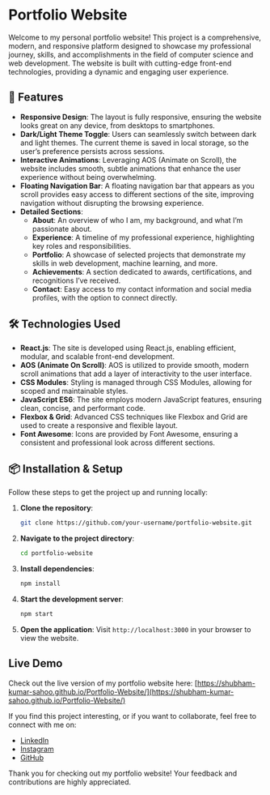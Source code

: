 # Portfolio Website

Welcome to my personal portfolio website! This project is a comprehensive, modern, and responsive platform designed to showcase my professional journey, skills, and accomplishments in the field of computer science and web development. The website is built with cutting-edge front-end technologies, providing a dynamic and engaging user experience.

## 🌟 Features

- **Responsive Design**: The layout is fully responsive, ensuring the website looks great on any device, from desktops to smartphones.
- **Dark/Light Theme Toggle**: Users can seamlessly switch between dark and light themes. The current theme is saved in local storage, so the user’s preference persists across sessions.
- **Interactive Animations**: Leveraging AOS (Animate on Scroll), the website includes smooth, subtle animations that enhance the user experience without being overwhelming.
- **Floating Navigation Bar**: A floating navigation bar that appears as you scroll provides easy access to different sections of the site, improving navigation without disrupting the browsing experience.
- **Detailed Sections**:
  - **About**: An overview of who I am, my background, and what I’m passionate about.
  - **Experience**: A timeline of my professional experience, highlighting key roles and responsibilities.
  - **Portfolio**: A showcase of selected projects that demonstrate my skills in web development, machine learning, and more.
  - **Achievements**: A section dedicated to awards, certifications, and recognitions I’ve received.
  - **Contact**: Easy access to my contact information and social media profiles, with the option to connect directly.

## 🛠️ Technologies Used

- **React.js**: The site is developed using React.js, enabling efficient, modular, and scalable front-end development.
- **AOS (Animate On Scroll)**: AOS is utilized to provide smooth, modern scroll animations that add a layer of interactivity to the user interface.
- **CSS Modules**: Styling is managed through CSS Modules, allowing for scoped and maintainable styles.
- **JavaScript ES6**: The site employs modern JavaScript features, ensuring clean, concise, and performant code.
- **Flexbox & Grid**: Advanced CSS techniques like Flexbox and Grid are used to create a responsive and flexible layout.
- **Font Awesome**: Icons are provided by Font Awesome, ensuring a consistent and professional look across different sections.

## 📦 Installation & Setup

Follow these steps to get the project up and running locally:

1. **Clone the repository**:
   ```bash
   git clone https://github.com/your-username/portfolio-website.git
   ```
2. **Navigate to the project directory**:
   ```bash
   cd portfolio-website
   ```
3. **Install dependencies**:
   ```bash
   npm install
   ```
4. **Start the development server**:
   ```bash
   npm start
   ```
5. **Open the application**: Visit `http://localhost:3000` in your browser to view the website.


## Live Demo

Check out the live version of my portfolio website here: [https://shubham-kumar-sahoo.github.io/Portfolio-Website/](https://shubham-kumar-sahoo.github.io/Portfolio-Website/)


If you find this project interesting, or if you want to collaborate, feel free to connect with me on:

- [LinkedIn](https://www.linkedin.com/in/your-linkedin-profile/)
- [Instagram](https://www.instagram.com/im_shubham_34/)
- [GitHub](https://github.com/your-username/)

Thank you for checking out my portfolio website! Your feedback and contributions are highly appreciated.
